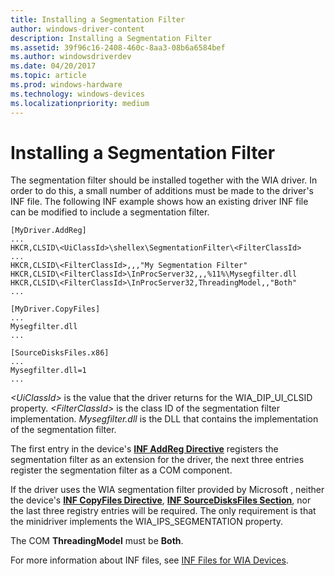 ```yaml
---
title: Installing a Segmentation Filter
author: windows-driver-content
description: Installing a Segmentation Filter
ms.assetid: 39f96c16-2408-460c-8aa3-08b6a6584bef
ms.author: windowsdriverdev
ms.date: 04/20/2017
ms.topic: article
ms.prod: windows-hardware
ms.technology: windows-devices
ms.localizationpriority: medium
---
```


# Installing a Segmentation Filter





The segmentation filter should be installed together with the WIA driver. In order to do this, a small number of additions must be made to the driver's INF file. The following INF example shows how an existing driver INF file can be modified to include a segmentation filter.

```
[MyDriver.AddReg]
...
HKCR,CLSID\<UiClassId>\shellex\SegmentationFilter\<FilterClassId>
...
HKCR,CLSID\<FilterClassId>,,,"My Segmentation Filter"
HKCR,CLSID\<FilterClassId>\InProcServer32,,,%11%\Mysegfilter.dll
HKCR,CLSID\<FilterClassId>\InProcServer32,ThreadingModel,,"Both"
...
 
[MyDriver.CopyFiles]
...
Mysegfilter.dll
...
 
[SourceDisksFiles.x86]
...
Mysegfilter.dll=1
...
```

*&lt;UiClassId&gt;* is the value that the driver returns for the WIA\_DIP\_UI\_CLSID property. *&lt;FilterClassId&gt;* is the class ID of the segmentation filter implementation. *Mysegfilter.dll* is the DLL that contains the implementation of the segmentation filter.

The first entry in the device's [**INF AddReg Directive**](https://msdn.microsoft.com/library/windows/hardware/ff546320) registers the segmentation filter as an extension for the driver, the next three entries register the segmentation filter as a COM component.

If the driver uses the WIA segmentation filter provided by Microsoft , neither the device's [**INF CopyFiles Directive**](https://msdn.microsoft.com/library/windows/hardware/ff546346), [**INF SourceDisksFiles Section**](https://msdn.microsoft.com/library/windows/hardware/ff547472), nor the last three registry entries will be required. The only requirement is that the minidriver implements the WIA\_IPS\_SEGMENTATION property.

The COM **ThreadingModel** must be **Both**.

For more information about INF files, see [INF Files for WIA Devices](inf-files-for-wia-devices.md).

 

 




